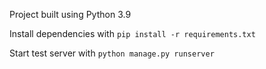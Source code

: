 Project built using Python 3.9

Install dependencies with `pip install -r requirements.txt`

Start test server with `python manage.py runserver`